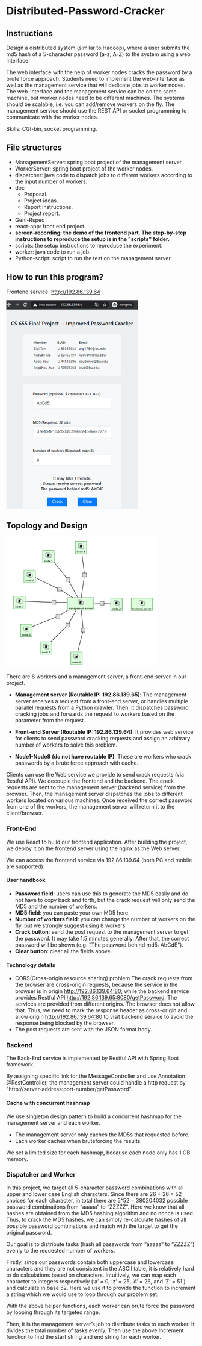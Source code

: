 # Distributed-Password-Cracker

## Instructions
Design a distributed system (similar to Hadoop), where a user submits the md5 hash of a 5-character password (a-z, A-Z) to the system using a web interface. 

The web interface with the help of worker nodes cracks the password by a brute force approach. Students need to implement the web-interface as well as the management service that will dedicate jobs to worker nodes. The web-interface and the management service can be on the same machine, but worker nodes need to be different machines. The systems should be scalable, i.e. you can add/remove workers on the fly. The management service should use the REST API or socket programming to communicate with the worker nodes.

Skills: CGI-bin, socket programming.

## File structures
- ManagementServer: spring boot project of the management server.
- WorkerServer: spring boot project of the worker nodes.
- dispatcher: java code to dispatch jobs to different workers according to the input number of workers.
- doc
    - Proposal.
    - Project ideas.
    - Report instructions.
    - Project report.
- Geni-Rspec
- react-app: front end project.
- **screen-recording: the demo of the frontend part. The step-by-step instructions to reproduce the setup is in the "scripts" folder.** 
- scripts: the setup instructions to reproduce the experiment.
- worker: java code to run a job.
- Python-script: script to run the test on the management server.

## How to run this program?
Frontend service: 
http://192.86.139.64

![alt text](./images/frontend-show.png)

## Topology and Design
![alt text](./images/topology.png)

There are 8 workers and a management server, a front-end server in our project.

- **Management server (Routable IP: 192.86.139.65)**:
The management server receives a request from a  front-end server, or handles multiple parallel requests from a Python crawler.  Then, it dispatches password cracking jobs and  forwards the request to workers based on the parameter from the request. 

- **Front-end Server (Routable IP: 192.86.139.64)**:
It provides web service for clients to send password cracking requests and assign an arbitrary number of workers to solve this problem.

- **Node1-Node8 (do not have routable IP)**: 
These are workers who crack passwords by a brute force approach with cache.

Clients can use the Web service we provide to send crack requests (via Restful API). We decouple the frontend and the backend. The crack requests are sent to the management server (backend service) from the browser. Then, the management server dispatches the jobs to different workers located on various machines. Once received the correct password from one of the workers, the management server will return it to the client/browser.

### Front-End
We use React to build our frontend application. After building the project, we deploy  it on the frontend server using the nginx as the Web server. 

We can access the frontend service via 192.86.139.64 (both PC and mobile are supported).  

#### User handbook
- **Password field**: users can use this to generate the MD5 easily and do not have to copy back and forth, but the crack request will only send the MD5 and the number of workers.
- **MD5 field**: you can paste your own MD5 here. 
- **Number of workers field**: you can change the number of workers on the fly, but we strongly suggest using 8 workers.
- **Crack button**: send the post request to the management server to get the password. It may take 1.5 minutes generally. After that, the correct password will be shown (e.g. “The password behind md5: AbCdE”). 
- **Clear button**: clear all the fields above.


#### Technology details 

- CORS(Cross-origin resource sharing) problem
The crack requests from the browser are cross-origin  requests, because the service in the browser is in origin http://192.86.139.64:80, while the backend service provides Restful API http://192.86.139.65:8080/getPassword. The services are provided from different origins. The browser does not allow that. Thus, we need to mark the response header as  cross-origin and allow origin http://192.86.139.64:80 to visit backend service to avoid the response being blocked by the browser.
- The post requests are sent with the JSON format body.

### Backend
The Back-End service is implemented by Restful API with Spring Boot framework.

By assigning specific link for the MessageController and use Annotation @RestController, the management server could handle a http request by "http://server-address:port-number/getPassword". 

#### Cache with concurrent hashmap
We use singleton design pattern to build a concurrent hashmap for the management server and each worker.

- The management server only caches the MD5s that requested before.
- Each worker caches when bruteforcing the results. 

We set a limited size for each hashmap, because each node only has 1 GB memory.


### Dispatcher and Worker

In this project, we target all 5-character password combinations with all upper and lower case English characters. Since there are 26 + 26 = 52 choices for each character, in total there are 5^52 = 380204032 possible password combinations from “aaaaa” to “ZZZZZ”. Here we know that all hashes are obtained from the MD5 hashing algorithm and no nonce is used. Thus, to crack the MD5 hashes, we can simply re-calculate hashes of all possible password combinations and match with the target to get the original password.

Our goal is to distribute tasks (hash all passwords from “aaaaa” to “ZZZZZ”) evenly to the requested number of workers.

Firstly, since our passwords contain both uppercase and lowercase characters and they are not consistent in the ASCII table, it is relatively hard to do calculations based on characters. Intuitively, we can map each character to integers respectively (‘a’ = 0, ‘z’ = 25, ‘A’ = 26, and ‘Z’ = 51 ) and calculate in base 52. Here we use it to provide the function to increment a string which we would use to loop through our problem set.

With the above helper functions, each worker can brute force the password by looping through its targeted range.

Then, it is the management server’s job to distribute tasks to each worker. It divides the total number of tasks evenly. Then use the above Increment function to find the start string and end string for each worker.

